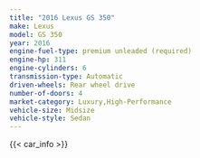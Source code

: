 ```yaml
---
title: "2016 Lexus GS 350"
make: Lexus
model: GS 350
year: 2016
engine-fuel-type: premium unleaded (required)
engine-hp: 311
engine-cylinders: 6
transmission-type: Automatic
driven-wheels: Rear wheel drive
number-of-doors: 4
market-category: Luxury,High-Performance
vehicle-size: Midsize
vehicle-style: Sedan
---
```


{{< car_info >}}
